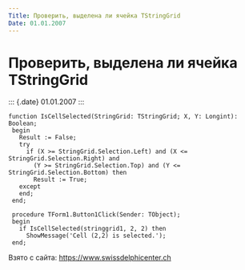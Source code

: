 ```yaml
---
Title: Проверить, выделена ли ячейка TStringGrid
Date: 01.01.2007
---
```



Проверить, выделена ли ячейка TStringGrid
=========================================

::: {.date}
01.01.2007
:::

    function IsCellSelected(StringGrid: TStringGrid; X, Y: Longint): Boolean;
     begin
       Result := False;
       try
         if (X >= StringGrid.Selection.Left) and (X <= StringGrid.Selection.Right) and
           (Y >= StringGrid.Selection.Top) and (Y <= StringGrid.Selection.Bottom) then
           Result := True;
       except
       end;
     end;
     
     procedure TForm1.Button1Click(Sender: TObject);
     begin
       if IsCellSelected(stringgrid1, 2, 2) then
         ShowMessage('Cell (2,2) is selected.');
     end;

Взято с сайта: <https://www.swissdelphicenter.ch>
